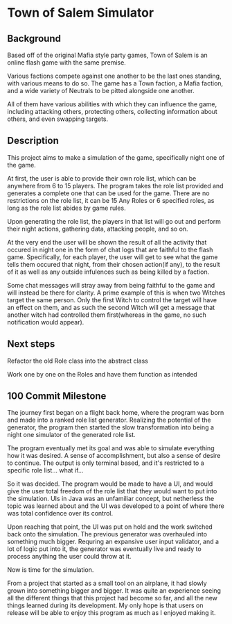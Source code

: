 # Town of Salem Simulator

## Background

Based off of the original Mafia style party games, Town of Salem is an online flash game with the same premise. 

Various factions compete against one another to be the last ones standing, with various means to do so. The game has a Town faction, a Mafia faction, and a wide variety of Neutrals to be pitted alongside one another. 

All of them have various abilities with which they can influence the game, including attacking others, protecting others, collecting information about others, and even swapping targets. 

## Description

This project aims to make a simulation of the game, specifically night one of the game. 

At first, the user is able to provide their own role list, which can be anywhere from 6 to 15 players. The program takes the role list provided and generates a complete one that can be used for the game. There are no restrictions on the role list, it can be 15 Any Roles or 6 specified roles, as long as the role list abides by game rules.

Upon generating the role list, the players in that list will go out and perform their night actions, gathering data, attacking people, and so on. 

At the very end the user will be shown the result of all the activity that occured in night one in the form of chat logs that are faithful to the flash game. Specifically, for each player, the user will get to see what the game tells them occured that night, from their chosen action(if any), to the result of it as well as any outside infulences such as being killed by a faction. 

Some chat messages will stray away from being faithful to the game and will instead be there for clarity. A prime example of this is when two Witches target the same person. Only the first Witch to control the target will have an effect on them, and as such the second Witch will get a message that another witch had controlled them first(whereas in the game, no such notification would appear).

## Next steps

Refactor the old Role class into the abstract class

Work one by one on the Roles and have them function as intended

## 100 Commit Milestone

The journey first began on a flight back home, where the program was born and made into a ranked role list generator. Realizing the potential of the generator, the program then started the slow transformation into being a night one simulator of the generated role list. 

The program eventually met its goal and was able to simulate everything how it was desired. A sense of accomplishment, but also a sense of desire to continue. The output is only terminal based, and it's restricted to a specific role list... what if...

So it was decided. The program would be made to have a UI, and would give the user total freedom of the role list that they would want to put into the simulation. UIs in Java was an unfamiliar concept, but netherless the topic was learned about and the UI was developed to a point of where there was total confidence over its control.

Upon reaching that point, the UI was put on hold and the work switched back onto the simulation. The previous generator was overhauled into something much bigger. Requring an expansive user input validator, and a lot of logic put into it, the generator was eventually live and ready to process anything the user could throw at it.

Now is time for the simulation. 


From a project that started as a small tool on an airplane, it had slowly grown into something bigger and bigger. It was quite an experience seeing all the different things that this project had become so far, and all the new things learned during its development. My only hope is that users on release will be able to enjoy this program as much as I enjoyed making it.
